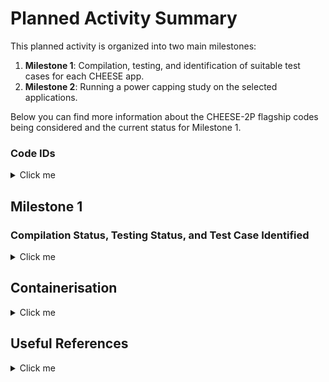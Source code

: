 # Planned Activity Summary

This planned activity is organized into two main milestones:

1. **Milestone 1**: Compilation, testing, and identification of suitable test cases for each CHEESE app.
2. **Milestone 2**: Running a power capping study on the selected applications.

Below you can find more information about the CHEESE-2P flagship codes being considered and the current status for Milestone 1.

### Code IDs

<details>
  <summary>Click me</summary>

| Code                                                         | Domain                                  | Description                                                                                                                                                                                                                                                                                | Version | Dependencies                                                                                   |
|--------------------------------------------------------------|-----------------------------------------|--------------------------------------------------------------------------------------------------------------------------------------------------------------------------------------------------------------------------------------------------------------------------------------------|---------|------------------------------------------------------------------------------------------------|
| [FALL3D](applications/fall3d/README.md)                     | Physical Volcanology                    | Simulates the transport and deposition of volcanic ash/tephra produced by explosive eruptions.                                                                                                                                                                                      | 9.0.1   | Fortran, (MPI), OpenACC (NVFortran), netCDF-Fortran with netCDF-4 support, (PnetCDF)                                                |
| [SPECFEM3D_Cartesian](https://github.com/SPECFEM/specfem3d)  | Computational Seismology                | Simulates acoustic (fluid), elastic (solid), coupled acoustic/elastic, poroelastic seismic wave propagation in any type of conforming mesh of hexahedra.                                                                                                                  | v4.1.1  | Fortran2003, (CUDA), (MPI), (CUBIT), (SCOTCH), (ADIOS), (HDF5)                                                         |
| [SPECFEM3D_GLOBE](https://github.com/SPECFEM/specfem3d_globe)| Computational Seismology                | Simulates global and regional (continental-scale) seismic wave propagation.                                                                                                                                                                                                | -       | Fortran, MPI                                                                                    |
| [XSHELLS](applications/xshells/README.md)                   | Magneto-Hydrodynamics (Earth’s Interior)| Simulates geophysical and astrophysical flows in rotating spherical shells, including magnetic field generation and evolution in magneto-hydrodynamic contexts.                                                                                                                     | -       | NVHPC, Vulkan FFT, MPI                                                                          |
| seissol                                                      | -                                       | -                                                                                                                                                                                                                                                                                          | -       | -                                                                                              |
| elmer-ice                                                    | -                                       | -                                                                                                                                                                                                                                                                                          | -       | -                                                                                              |
| exa-hype                                                     | -                                       | -                                                                                                                                                                                                                                                                                          | -       | -                                                                                              |

---

## Backup Codes

The following codes are to be considered if any of the main targeted codes does not come through

| Code                                                          | Domain                     | Description                                                                                                                                                              | Version | Dependencies |
|---------------------------------------------------------------|----------------------------|--------------------------------------------------------------------------------------------------------------------------------------------------------------------------|---------|--------------|
| [TANDEM](https://tandem.readthedocs.io/en/latest/)            | Computational Seismology  | A scalable discontinuous Galerkin code on unstructured curvilinear grids for linear elasticity problems and sequences of earthquakes and aseismic slip                  | -       | C++, Petsc   |



</details>

## Milestone 1

### Compilation Status, Testing Status, and Test Case Identified


<details>
  <summary>Click me</summary>

| Code                                                                    | leonardo-baremetal                                                         | leonardo-container | thea-baremetal | thea-container | Validation Test | Test Case Identified |
|-------------------------------------------------------------------------|-----------------------------------------------------------------------------|--------------------|----------------|----------------|-----------------|----------------------|
| [FALL3D](applications/fall3d/README.md)                                 | :heavy_check_mark:                                                                         | :heavy_check_mark:                   |:heavy_check_mark:              | :heavy_check_mark:            |      :heavy_check_mark:            | :heavy_check_mark:                   |
| [SPECFEM3D_Cartesian](https://github.com/SPECFEM/specfem3d)              | :heavy_check_mark:                                                                          | :heavy_check_mark:       | :heavy_check_mark:   | :heavy_check_mark:    |      Ongoing          | :heavy_check_mark:, Fine tuning problem size                  | 
| [Seissol](applications/seissol/local_docker_build_singularity_image.md)                                 | :heavy_check_mark:                                                                          | Not Started                 | Not Started            | Ongoing             |      Ongoing          | :heavy_check_mark:                   |
| [ExaHype](https://gitlab.lrz.de/exahype/ExaHyPE-Engine)                                 | Not Started                                                                          | Not Started                 | Not Started            | Ongoing             |      Ongoing          | Meeting scheduled to discuss                   |
| [ELMER_ICE](https://elmerice.elmerfem.org/)            | Not Started                                                                          | Not started        | Not started    | Not started    |        Not started          | :heavy_check_mark:, Waiting Data From Developers                   |
| [XSHELLS](applications/xshells/README.md)                              | OK                                                                          | Not started        | OK | Not started    |      Not started           | :heavy_check_mark: , waiting data from developers                  |
| [SPECFEM3D_GLOBE](https://github.com/SPECFEM/specfem3d_globe)            | :heavy_check_mark:                                                                         | Not started        | Not started    | Not started    |        Not started          | :heavy_check_mark:, Waiting Data From Developers                   |
| [TANDEM](https://tandem.readthedocs.io/en/latest/)                      | Ok                                                                          | Not started        | Ok             | Not started    |         Not started        | Backup if no response from XSHELLS                   |



_Note: The table will be updated as we make progress. Once the applications are successfully compiled and tested, suitable test cases will be chosen and documented._

</details>


## Containerisation 


<details>
  <summary>Click me</summary>

- [NVIDIA HPC SDK](https://ngc.nvidia.com/catalog/containers/nvidia:nvhpc) containers are available on NGC. Two types of containers are provided, "devel" containers which contain the entire HPC SDK development environment, and "runtime" container which include only the components necessary to redistribute software built with the HPC SDK. Some care must will have to be taken in ensuring the UCX library has been configured with all communication mechanmism of interest, eg. `cuda_ipc`, `gdrcopy`. Alternatively one can install all the stack using the HPCCM building blocks, see for example [Generic recipe to build a OFED+UCX+MPI+CUDA container environment](https://github.com/NVIDIA/hpc-container-maker/blob/master/recipes/osu_benchmarks/common.py)
- [HPC CONTAINER MAKER DOCS](https://docs.nvidia.com/hpc-sdk//hpc-sdk-container/index.html)
- [NVIDIA HPC SDK CATALOG - NVIDIA GPU Cloud](https://catalog.ngc.nvidia.com/orgs/nvidia/containers/nvhpc/tags)

## Important considerations 

**Note** The dataset should be typically mounted from the host into the running container. Including datasets in the container image is bad practice and is not recommended. Datasets can be large and bloat the size of the container image and are often specific to a particular usage. https://docs.nvidia.com/hpc-sdk//hpc-sdk-container/index.html#multi-architecture-support

However, this raises an important question about reproducibility aspects. We are not developing a tutorial. In order to have our work fully reproducible we must also make available the data input (input files, mesh files and so on). We will have to consider whether actually embedding this input data in the image or alternatively make it available somewhere. In CINECA we do not have a registry for the images and thush we will probably have to resort to Docker Hub or Singularity Hub. For the data we also need to find a solution. Git lfs pointers to remote repositories like FALL3D does are out of the question as they are not under our direct control and we can not ensure they will still be there in the future

</details>

## Useful References

<details>
  <summary>Click me</summary>
  
  - **Specfem3d**
    - [SPECFEM3D won the Gordon Bell award for best performance at the SuperComputing 2003](https://dl.acm.org/doi/10.1145/1048935.1050155)
  - **Reproducibility with Containers**
    - [The Scientific Filesystem](https://doi.org/10.1093/gigascience/giy023)
  - **Power Capping**  
    - [Understanding the Impact of Dynamic Power Capping on Application Progress](https://gitlab.hpc.cineca.it/cheese2p-hls/power-capping/-/blob/thea/fall3d/specfem/PowerCapping.md)
  - **GraceHopper**
    - [Understanding Data Movement in Tightly Coupled Heterogeneous Systems: A Case Study with the Grace Hopper Superchip](https://arxiv.org/pdf/2408.11556v2)
  - **Scientific Impact**
    - [In this video from the PASC18 conference in Basel, Alice-Agnes Gabriel presents: Unravelling Earthquake Dynamics through Extreme-Scale Multiphysics Simulations.](https://www.youtube.com/watch?v=nJlzFwYtau0&t=10s) 
  
</details>